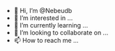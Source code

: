 - 👋 Hi, I’m @Nebeudb
- 👀 I’m interested in ...
- 🌱 I’m currently learning ...
- 💞️ I’m looking to collaborate on ...
- 📫 How to reach me ...

<!---
Nebeudb/Nebeudb is a ✨ special ✨ repository because its `README.md` (this file) appears on your GitHub profile.
You can click the Preview link to take a look at your changes.
--->
